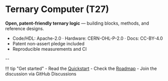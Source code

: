 # Ternary Computer (T27)

**Open, patent-friendly ternary logic** — building blocks, methods, and reference designs.

- Code/HDL: Apache-2.0 · Hardware: CERN-OHL-P-2.0 · Docs: CC-BY-4.0
- Patent non-assert pledge included
- Reproducible measurements and CI

--

!!! tip "Get started"
    - Read the [Quickstart](guide/quickstart.md)
    - Check the [Roadmap](roadmap.md)
    - Join the discussion via GitHub Discussions
